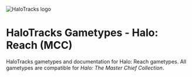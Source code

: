 ![HaloTracks logo](https://halotracks.org/branding/logo.png)
# HaloTracks Gametypes - Halo: Reach (MCC)
HaloTracks gametypes and documentation for Halo: Reach gametypes. All gametypes are compatible for *Halo: The Master Chief Collection*.